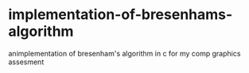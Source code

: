 # implementation-of-bresenhams-algorithm
animplementation of bresenham's algorithm in c for my comp graphics assesment
